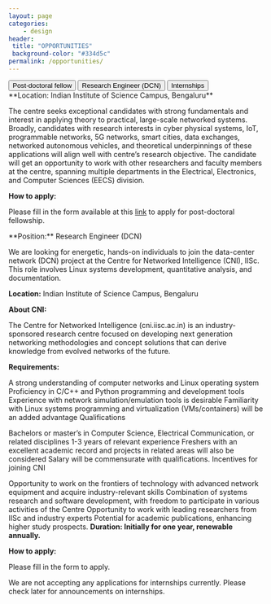 ```yaml
---
layout: page
categories:
    - design
header:
 title: "OPPORTUNITIES"
 background-color: "#334d5c"
permalink: /opportunities/
---
```

<div class="tab">
  <button class="tablinks" onclick="clickTab(event, 'pdf')" id="defaultOpen">Post-doctoral fellow</button>
  <button class="tablinks" onclick="clickTab(event, 'RE')">Research Engineer (DCN)</button>
  <button class="tablinks" onclick="clickTab(event, 'intern')">Internships</button>
</div>
<div markdown="1" id="pdf" class="tabcontent">
**Location: Indian Institute of Science Campus, Bengaluru**

The centre seeks exceptional candidates with strong fundamentals and interest in applying theory to practical, large-scale networked systems. Broadly, candidates with research interests in cyber physical systems, IoT, programmable networks, 5G networks, smart cities, data exchanges, networked autonomous vehicles, and theoretical underpinnings of these applications will align well with centre’s research objective. The candidate will get an opportunity to work with other researchers and faculty members at the centre, spanning multiple departments in the Electrical, Electronics, and Computer Sciences (EECS) division. 

**How to apply:**

Please fill in the form available at this [link](https://forms.gle/q6sMPHAGzqVLw3ZF8) to apply for post-doctoral fellowship.
</div>
<div markdown="1" id="RE" class="tabcontent">
**Position:** Research Engineer  (DCN)

We are looking for energetic, hands-on individuals to join the data-center network (DCN) project at the Centre for Networked Intelligence (CNI), IISc. This role involves Linux systems development, quantitative analysis, and documentation. 

**Location:** Indian Institute of Science Campus, Bengaluru

**About CNI:**

The Centre for Networked Intelligence (cni.iisc.ac.in) is an industry-sponsored research centre focused on developing next generation networking methodologies and concept solutions that can derive knowledge from evolved networks of the future.  

**Requirements:**

A strong understanding of computer networks and Linux operating system 
Proficiency in C/C++ and Python programming and development tools 
Experience with network simulation/emulation tools is desirable
Familiarity with Linux systems programming and virtualization (VMs/containers) will be an added advantage 
Qualifications 

Bachelors or master’s in Computer Science, Electrical Communication, or related disciplines 
1-3 years of relevant experience 
Freshers with an excellent academic record and projects in related areas will also be considered 
Salary will be commensurate with qualifications. 
Incentives for joining CNI 

Opportunity to work on the frontiers of technology with advanced network equipment and acquire industry-relevant skills 
Combination of systems research and software development, with freedom to participate in various activities of the Centre 
Opportunity to work with leading researchers from IISc and industry experts 
Potential for academic publications, enhancing higher study prospects. 
**Duration: Initially for one year, renewable annually.**

**How to apply:**

Please fill in the form to apply.
</div>
<div markdown="1" id="intern" class="tabcontent">
We are not accepting any applications for internships currently. Please check later for announcements on internships.
</div>
